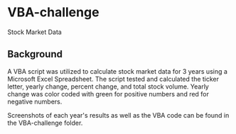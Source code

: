 # VBA-challenge

Stock Market Data

## Background

A VBA script was utilized to calculate stock market data for 3 years using a Microsoft Excel Spreadsheet. The script tested and calculated the ticker letter, yearly change, percent change, and total stock volume. Yearly change was color coded with green for positive numbers and red for negative numbers.

Screenshots of each year's results as well as the VBA code can be found in the VBA-challenge folder.
